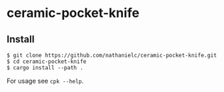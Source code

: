 # ceramic-pocket-knife

## Install

```
$ git clone https://github.com/nathanielc/ceramic-pocket-knife.git
$ cd ceramic-pocket-knife
$ cargo install --path .
```

For usage see `cpk --help`.
